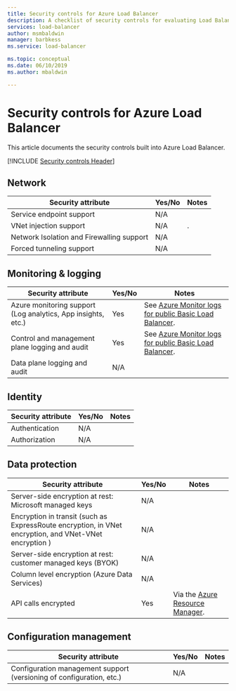 ```yaml
---
title: Security controls for Azure Load Balancer
description: A checklist of security controls for evaluating Load Balancer
services: load-balancer
author: msmbaldwin
manager: barbkess
ms.service: load-balancer

ms.topic: conceptual
ms.date: 06/10/2019
ms.author: mbaldwin

---
```

# Security controls for Azure Load Balancer

This article documents the security controls built into Azure Load Balancer.

[!INCLUDE [Security controls Header](../../includes/security-controls-header.md)]

## Network

| Security attribute | Yes/No | Notes |
|---|---|--|
| Service endpoint support| N/A | |
| VNet injection support| N/A | . |
| Network Isolation and Firewalling support| N/A |  |
| Forced tunneling support| N/A | |

## Monitoring & logging

| Security attribute | Yes/No | Notes|
|---|---|--|
| Azure monitoring support (Log analytics, App insights, etc.)| Yes | See [Azure Monitor logs for public Basic Load Balancer](load-balancer-monitor-log.md). |
| Control and management plane logging and audit| Yes | See [Azure Monitor logs for public Basic Load Balancer](load-balancer-monitor-log.md). |
| Data plane logging and audit | N/A |  |

## Identity

| Security attribute | Yes/No | Notes|
|---|---|--|
| Authentication| N/A |  |
| Authorization| N/A |  |

## Data protection

| Security attribute | Yes/No | Notes |
|---|---|--|
| Server-side encryption at rest: Microsoft managed keys | N/A | |
| Encryption in transit (such as ExpressRoute encryption, in VNet encryption, and VNet-VNet encryption )| N/A | |
| Server-side encryption at rest: customer managed keys (BYOK) | N/A | |
| Column level encryption (Azure Data Services)| N/A | |
| API calls encrypted| Yes | Via the [Azure Resource Manager](../azure-resource-manager/index.yml). |

## Configuration management

| Security attribute | Yes/No | Notes|
|---|---|--|
| Configuration management support (versioning of configuration, etc.)| N/A |  | 
